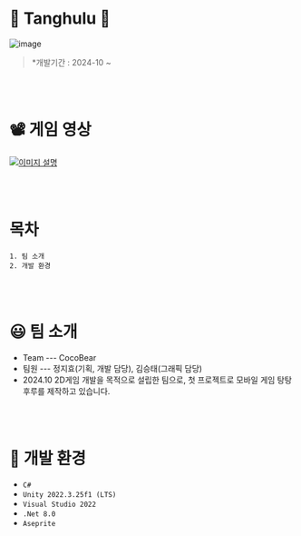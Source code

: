 # 🍓 Tanghulu 🍇
![image](https://github.com/user-attachments/assets/909e40f3-0f69-40e2-84d4-05cde4edf317)
> *개발기간 : 2024-10 ~

<br/><br/>
# 📽️ 게임 영상
[![이미지 설명](https://github.com/user-attachments/assets/90aa002f-5918-4dc4-ba2e-52b623f1263f)](https://www.youtube.com/watch?v=LoyRfFboDuY)


<br/><br/>
#  목차 
```
1. 팀 소개
2. 개발 환경
```

<br/><br/>
# :smiley:  팀 소개
* Team --- CocoBear
* 팀원 --- 정지효(기획, 개발 담당), 김승태(그래픽 담당)
* 2024.10 2D게임 개발을 목적으로 설립한 팀으로, 첫 프로젝트로 모바일 게임 탕탕후루를 제작하고 있습니다.

<br/><br/>
# :wrench: 개발 환경
* ``C#``
* ``Unity 2022.3.25f1 (LTS)``
* ``Visual Studio 2022``
* ``.Net 8.0``
* ``Aseprite``
